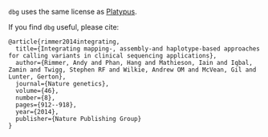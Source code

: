 `dbg` uses the same license as [Platypus](https://github.com/andyrimmer/Platypus).

If you find `dbg` useful, please cite:

```
@article{rimmer2014integrating,
  title={Integrating mapping-, assembly-and haplotype-based approaches for calling variants in clinical sequencing applications},
  author={Rimmer, Andy and Phan, Hang and Mathieson, Iain and Iqbal, Zamin and Twigg, Stephen RF and Wilkie, Andrew OM and McVean, Gil and Lunter, Gerton},
  journal={Nature genetics},
  volume={46},
  number={8},
  pages={912--918},
  year={2014},
  publisher={Nature Publishing Group}
}
```
